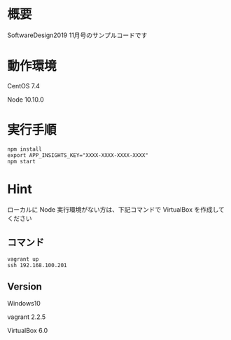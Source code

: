 # 概要
SoftwareDesign2019 11月号のサンプルコードです

# 動作環境
CentOS 7.4

Node 10.10.0

# 実行手順

```
npm install
export APP_INSIGHTS_KEY="XXXX-XXXX-XXXX-XXXX"
npm start
```

# Hint

ローカルに Node 実行環境がない方は、下記コマンドで VirtualBox を作成してください

## コマンド

```
vagrant up
ssh 192.168.100.201
```

## Version

Windows10

vagrant 2.2.5

VirtualBox 6.0
